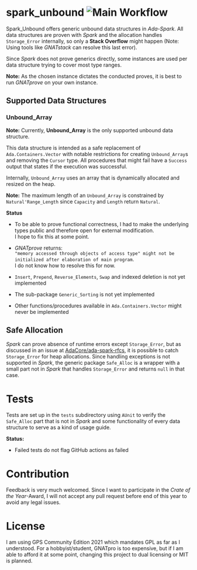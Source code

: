 # spark_unbound ![Main Workflow](https://github.com/mhatzl/spark_unbound/actions/workflows/main_ubuntu.yml/badge.svg?branch=main)

Spark_Unbound offers generic unbound data structures in *Ada-Spark*.
All data structures are proven with *Spark* and the allocation handles `Storage_Error` internally,
so only a **Stack Overflow** might happen (Note: Using tools like *GNATstack* can resolve this last error).  

Since *Spark* does not prove generics directly, some instances are used per data structure trying to cover most type ranges.

**Note:** As the chosen instance dictates the conducted proves, it is best to run *GNATprove* on your own instance.


## Supported Data Structures
### Unbound_Array

**Note:** Currently, **Unbound_Array** is the only supported unbound data structure.

This data structure is intended as a safe replacement of `Ada.Containers.Vector`
with notable restrictions for creating `Unbound_Array`s and removing the `Cursor` type.
All procedures that might fail have a `Success` output that states if the execution was successful.

Internally, `Unbound_Array` uses an array that is dynamically allocated and resized on the heap.

**Note:** The maximum length of an `Unbound_Array` is constrained by `Natural'Range_Length` since `Capacity` and `Length` return `Natural`.

**Status**

- To be able to prove functional correctness, I had to make the underlying types public and therefore open for external modification.  
  I hope to fix this at some point.

- *GNATprove* returns:  
  `"memory accessed through objects of access type" might not be initialized after elaboration of main program`.  
  I do not know how to resolve this for now.
  
- `Insert`, `Prepend`, `Reverse_Elements`, `Swap` and indexed deletion is not yet implemented
- The sub-package `Generic_Sorting` is not yet implemented
- Other functions/procedures available in `Ada.Containers.Vector` might never be implemented


## Safe Allocation

*Spark* can prove absence of runtime errors except `Storage_Error`, but as discussed in an issue at [AdaCore/ada-spark-rfcs](https://github.com/AdaCore/ada-spark-rfcs/issues/78),
it is possible to catch `Storage_Error` for heap allocations. 
Since handling exceptions is not supported in *Spark*, the generic package `Safe_Alloc` is a wrapper with a small part not in *Spark*
that handles `Storage_Error` and returns `null` in that case.


# Tests

Tests are set up in the `tests` subdirectory using `AUnit` to verify the `Safe_Alloc` part that is not in *Spark*
and some functionality of every data structure to serve as a kind of usage guide.

**Status:**

- Failed tests do not flag GitHub actions as failed


# Contribution

Feedback is very much welcomed.
Since I want to participate in the *Crate of the Year*-Award, I will not accept any pull request before end of this year to avoid any legal issues.


# License

I am using GPS Community Edition 2021 which mandates GPL as far as I understood.
For a hobbyist/student, GNATpro is too expensive, but if I am able to afford it at some point, changing this project to dual licensing or MIT is planned.
